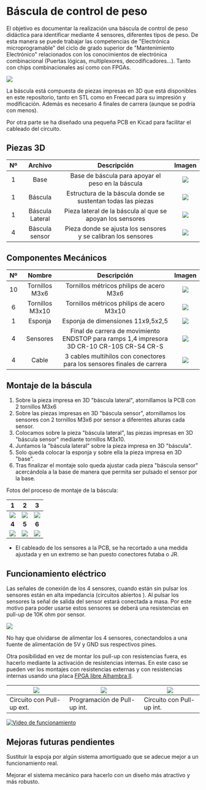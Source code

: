 # Báscula de control de peso

El objetivo es documentar la realización una báscula de control de peso didáctica para identificar mediante 4 sensores, diferentes tipos de peso. De esta manera se puede trabajar las competencias de "Electrónica microprogramable" del ciclo de grado superior de "Mantenimiento Electrónico" relacionados con los conocimientos de electrónica combinacional (Puertas lógicas, multiplexores, decodificadores...). Tanto con chips combinacionales así como con FPGAs.

![](./Fotos/Bascula.jpg)

La báscula está compuesta de piezas impresas en 3D que está disponibles en este repositorio, tanto en STL como en Freecad para su impresión y modificación. Además es necesario 4 finales de carrera (aunque se podría con menos).

Por otra parte se ha diseñado una pequeña PCB en Kicad para facilitar el cableado del circuito.

## Piezas 3D

|  Nº  |     Archivo     |                         Descripción                          |                 Imagen                 |
| :--: | :-------------: | :----------------------------------------------------------: | :------------------------------------: |
|  1   |      Base       |      Base de báscula para apoyar el peso en la báscula       |         ![](./Fotos/Base.png)          |
|  1   |     Báscula     | Estructura de la báscula donde se sustentan todas las piezas |     ![](./Fotos/Bascula_v0.5.png)      |
|  1   | Báscula Lateral |  Pieza lateral de la báscula al que se apoyan los sensores   | ![](./Fotos/Bascula_Lateral_v0.10.png) |
|  4   | Báscula sensor  | Pieza donde se ajusta los sensores y se calibran los sensores |  ![](./Fotos/Bascula_sensor_v0.9.png)  |



## Componentes Mecánicos

|  Nº  |     Nombre      |                         Descripción                          |             Imagen             |
| :--: | :-------------: | :----------------------------------------------------------: | :----------------------------: |
|  10  | Tornillos M3x6  |           Tornillos métricos philips de acero M3x6           | ![](./Fotos/Tornillo_M3x6.jpg) |
|  6   | Tornillos M3x10 |          Tornillos métricos philips de acero M3x10           | ![](./Fotos/Tornill_M3x10.jpg) |
|  1   |     Esponja     |              Esponja de dimensiones 11x9,5x2,5               |    ![](./Fotos/Esponja.png)    |
|  4   |    Sensores     | Final de carrera de movimiento ENDSTOP para ramps 1,4 impresora 3D CR-10 CR-10S CR-S4 CR-S | ![](./Fotos/Final_Carrera.jpg) |
|  4   |      Cable      | 3 cables multihilos con conectores para los sensores finales de carrera |     ![](./Fotos/Cable.jpg)     |

## Montaje de la báscula

1. Sobre la pieza impresa en 3D "báscula lateral", atornillamos la PCB con 2 tornillos M3x6
2. Sobre las piezas impresas en 3D "báscula sensor", atornillamos los sensores con 2 tornillos M3x6 por sensor a diferentes alturas cada sensor.
3. Colocamos sobre la pieza "báscula lateral", las piezas impresas en 3D "báscula sensor" mediante tornillos M3x10.
4. Juntamos la "báscula lateral" sobre la pieza impresa en 3D "báscula".
5. Solo queda colocar la esponja y sobre ella la pieza impresa en 3D "base".
6. Tras finalizar el montaje solo queda ajustar cada pieza "báscula sensor" acercándola a la base de manera que permita ser pulsado el sensor por la base.

Fotos del proceso de montaje de la báscula:

|                  1                   |                  2                   |                  3                   |
| :----------------------------------: | :----------------------------------: | :----------------------------------: |
| ![](./Fotos/IMG_20190724_121246.jpg) | ![](./Fotos/IMG_20190724_122831.jpg) | ![](./Fotos/IMG_20190724_122258.jpg) |
|                **4**                 |                **5**                 |                **6**                 |
| ![](./Fotos/IMG_20190724_122724.jpg) | ![](./Fotos/IMG_20190726_132925.jpg) | ![](./Fotos/IMG_20190726_132832.jpg) |

* El cableado de los sensores a la PCB, se ha recortado a una medida ajustada y en un extremo se han puesto conectores futaba o JR.



## Funcionamiento eléctrico

Las señales de conexión de los 4 sensores, cuando están sin pulsar los sensores están en alta impedancia (circuitos abiertos ). Al pulsar los sensores la señal de salida del sensor estará conectada a masa. Por este motivo para poder usarse estos sensores se deberá una resistencias en pull-up de 10K ohm por sensor.

![](./Fotos/resistencia-pull-up-down-e1435659241597.png)

No hay que olvidarse de alimentar los 4 sensores, conectandolos a una fuente de alimentación de 5V y GND sus respectivos pines.

Otra posibilidad en vez de montar los pull-up con resistencias fuera, es hacerlo mediante la activación de resistencias internas. En este caso se pueden ver los montajes con resistencias externas y con resistencias internas usando una placa [FPGA libre Alhambra II](https://groups.google.com/forum/#!forum/fpga-wars-explorando-el-lado-libre).

| ![](./Fotos/Circuito_Pull-up_Ext.jpg) | ![](./Fotos/Pull-up.png)     | ![](./Fotos/Circuito_Pull-up_Int.jpg) |
| ------------------------------------- | ---------------------------- | ------------------------------------- |
| Circuito con Pull-up ext.             | Programación de Pull-up int. | Circuito con Pull-up int.             |

[![Video de funcionamiento](./Fotos/g906.png)](./Fotos/Video_Bascula_Funcionamiento.mp4)



## Mejoras futuras pendientes

Sustituir la espoja por algún sistema amortiguado que se adecue mejor a un funcionamiento real.

Mejorar el sistema mecánico para hacerlo con un diseño más atractivo y más robusto.